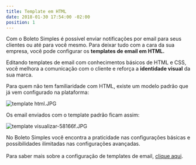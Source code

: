 ```yaml
---
title: Template em HTML
date: 2018-01-30 17:54:00 -02:00
position: 1
---
```


Com o Boleto Simples é possível enviar notificações por email para seus clientes ou até para você mesmo. Para deixar tudo com a cara da sua empresa, você pode configurar os **templates de email em HTML.**

Editando templates de email com conhecimentos básicos de HTML e CSS, você melhora a comunicação com o cliente e reforça a **identidade visual** da sua marca.

Para quem não tem familiaridade com HTML, existe um modelo padrão que já vem configurado na plataforma:

![template html.JPG](/uploads/template%20html.JPG)

Os email enviados com o template padrão ficam assim:

![template visualizar-58166f.JPG](/uploads/template%20visualizar-58166f.JPG)

No Boleto Simples você encontra a praticidade nas configurações básicas e possibilidades ilimitadas nas configurações avançadas.\
\
Para saber mais sobre a configuração de templates de email, [clique aqui](https://boletosimples.zendesk.com/hc/pt-br/articles/115001634353-Posso-configurar-Templates-de-email-no-Boleto-Simples-).